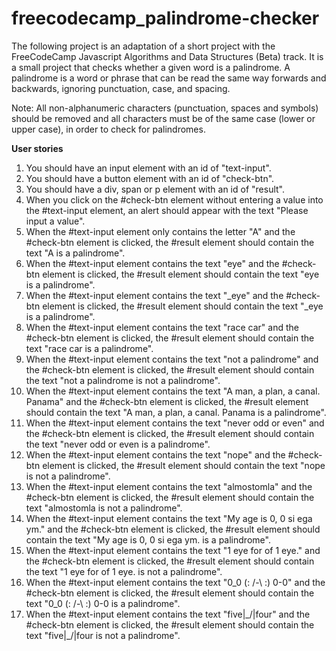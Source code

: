 # freecodecamp_palindrome-checker

The following project is an adaptation of a short project with the FreeCodeCamp Javascript Algorithms and Data Structures (Beta) track. It is a small project that checks whether a given word is a palindrome. A palindrome is a word or phrase that can be read the same way forwards and backwards, ignoring punctuation, case, and spacing.

Note: All non-alphanumeric characters (punctuation, spaces and symbols) should be removed and all characters must be of the same case (lower or upper case), in order to check for palindromes.

**User stories**
1. You should have an input element with an id of "text-input".
2. You should have a button element with an id of "check-btn".
3. You should have a div, span or p element with an id of "result".
4. When you click on the #check-btn element without entering a value into the #text-input element, an alert should appear with the text "Please input a value".
5. When the #text-input element only contains the letter "A" and the #check-btn element is clicked, the #result element should contain the text "A is a palindrome".
6. When the #text-input element contains the text "eye" and the #check-btn element is clicked, the #result element should contain the text "eye is a palindrome".
7. When the #text-input element contains the text "_eye" and the #check-btn element is clicked, the #result element should contain the text "_eye is a palindrome".
8. When the #text-input element contains the text "race car" and the #check-btn element is clicked, the #result element should contain the text "race car is a palindrome".
9. When the #text-input element contains the text "not a palindrome" and the #check-btn element is clicked, the #result element should contain the text "not a palindrome is not a palindrome".
10. When the #text-input element contains the text "A man, a plan, a canal. Panama" and the #check-btn element is clicked, the #result element should contain the text "A man, a plan, a canal. Panama is a palindrome".
11. When the #text-input element contains the text "never odd or even" and the #check-btn element is clicked, the #result element should contain the text "never odd or even is a palindrome".
12. When the #text-input element contains the text "nope" and the #check-btn element is clicked, the #result element should contain the text "nope is not a palindrome".
13. When the #text-input element contains the text "almostomla" and the #check-btn element is clicked, the #result element should contain the text "almostomla is not a palindrome".
14. When the #text-input element contains the text "My age is 0, 0 si ega ym." and the #check-btn element is clicked, the #result element should contain the text "My age is 0, 0 si ega ym. is a palindrome".
15. When the #text-input element contains the text "1 eye for of 1 eye." and the #check-btn element is clicked, the #result element should contain the text "1 eye for of 1 eye. is not a palindrome".
16. When the #text-input element contains the text "0_0 (: /-\ :) 0-0" and the #check-btn element is clicked, the #result element should contain the text "0_0 (: /-\ :) 0-0 is a palindrome".
17. When the #text-input element contains the text "five|\_/|four" and the #check-btn element is clicked, the #result element should contain the text "five|\_/|four is not a palindrome".
